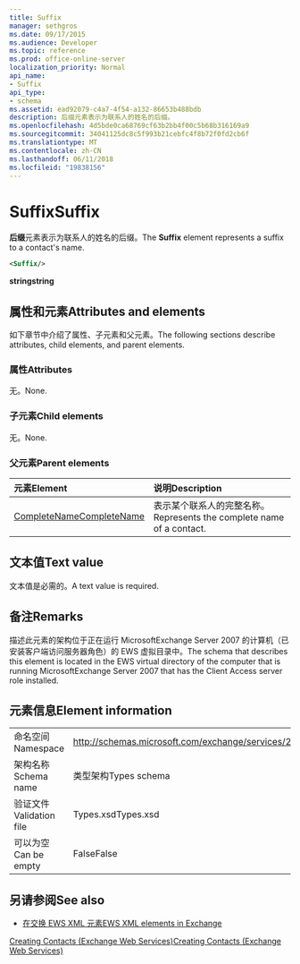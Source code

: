 ```yaml
---
title: Suffix
manager: sethgros
ms.date: 09/17/2015
ms.audience: Developer
ms.topic: reference
ms.prod: office-online-server
localization_priority: Normal
api_name:
- Suffix
api_type:
- schema
ms.assetid: ead92079-c4a7-4f54-a132-86653b488bdb
description: 后缀元素表示为联系人的姓名的后缀。
ms.openlocfilehash: 4d5bde0ca68769cf63b2bb4f00c5b68b316169a9
ms.sourcegitcommit: 34041125dc8c5f993b21cebfc4f8b72f0fd2cb6f
ms.translationtype: MT
ms.contentlocale: zh-CN
ms.lasthandoff: 06/11/2018
ms.locfileid: "19838156"
---
```

# <a name="suffix"></a><span data-ttu-id="28dc5-103">Suffix</span><span class="sxs-lookup"><span data-stu-id="28dc5-103">Suffix</span></span>

<span data-ttu-id="28dc5-104">**后缀**元素表示为联系人的姓名的后缀。</span><span class="sxs-lookup"><span data-stu-id="28dc5-104">The **Suffix** element represents a suffix to a contact's name.</span></span> 
  
```xml
<Suffix/>
```

 <span data-ttu-id="28dc5-105">**string**</span><span class="sxs-lookup"><span data-stu-id="28dc5-105">**string**</span></span>
## <a name="attributes-and-elements"></a><span data-ttu-id="28dc5-106">属性和元素</span><span class="sxs-lookup"><span data-stu-id="28dc5-106">Attributes and elements</span></span>

<span data-ttu-id="28dc5-107">如下章节中介绍了属性、子元素和父元素。</span><span class="sxs-lookup"><span data-stu-id="28dc5-107">The following sections describe attributes, child elements, and parent elements.</span></span>
  
### <a name="attributes"></a><span data-ttu-id="28dc5-108">属性</span><span class="sxs-lookup"><span data-stu-id="28dc5-108">Attributes</span></span>

<span data-ttu-id="28dc5-109">无。</span><span class="sxs-lookup"><span data-stu-id="28dc5-109">None.</span></span>
  
### <a name="child-elements"></a><span data-ttu-id="28dc5-110">子元素</span><span class="sxs-lookup"><span data-stu-id="28dc5-110">Child elements</span></span>

<span data-ttu-id="28dc5-111">无。</span><span class="sxs-lookup"><span data-stu-id="28dc5-111">None.</span></span>
  
### <a name="parent-elements"></a><span data-ttu-id="28dc5-112">父元素</span><span class="sxs-lookup"><span data-stu-id="28dc5-112">Parent elements</span></span>

|<span data-ttu-id="28dc5-113">**元素**</span><span class="sxs-lookup"><span data-stu-id="28dc5-113">**Element**</span></span>|<span data-ttu-id="28dc5-114">**说明**</span><span class="sxs-lookup"><span data-stu-id="28dc5-114">**Description**</span></span>|
|:-----|:-----|
|[<span data-ttu-id="28dc5-115">CompleteName</span><span class="sxs-lookup"><span data-stu-id="28dc5-115">CompleteName</span></span>](completename.md) <br/> |<span data-ttu-id="28dc5-116">表示某个联系人的完整名称。</span><span class="sxs-lookup"><span data-stu-id="28dc5-116">Represents the complete name of a contact.</span></span>  <br/> |
   
## <a name="text-value"></a><span data-ttu-id="28dc5-117">文本值</span><span class="sxs-lookup"><span data-stu-id="28dc5-117">Text value</span></span>

<span data-ttu-id="28dc5-118">文本值是必需的。</span><span class="sxs-lookup"><span data-stu-id="28dc5-118">A text value is required.</span></span>
  
## <a name="remarks"></a><span data-ttu-id="28dc5-119">备注</span><span class="sxs-lookup"><span data-stu-id="28dc5-119">Remarks</span></span>

<span data-ttu-id="28dc5-120">描述此元素的架构位于正在运行 MicrosoftExchange Server 2007 的计算机（已安装客户端访问服务器角色）的 EWS 虚拟目录中。</span><span class="sxs-lookup"><span data-stu-id="28dc5-120">The schema that describes this element is located in the EWS virtual directory of the computer that is running MicrosoftExchange Server 2007 that has the Client Access server role installed.</span></span>
  
## <a name="element-information"></a><span data-ttu-id="28dc5-121">元素信息</span><span class="sxs-lookup"><span data-stu-id="28dc5-121">Element information</span></span>

|||
|:-----|:-----|
|<span data-ttu-id="28dc5-122">命名空间</span><span class="sxs-lookup"><span data-stu-id="28dc5-122">Namespace</span></span>  <br/> |http://schemas.microsoft.com/exchange/services/2006/types  <br/> |
|<span data-ttu-id="28dc5-123">架构名称</span><span class="sxs-lookup"><span data-stu-id="28dc5-123">Schema name</span></span>  <br/> |<span data-ttu-id="28dc5-124">类型架构</span><span class="sxs-lookup"><span data-stu-id="28dc5-124">Types schema</span></span>  <br/> |
|<span data-ttu-id="28dc5-125">验证文件</span><span class="sxs-lookup"><span data-stu-id="28dc5-125">Validation file</span></span>  <br/> |<span data-ttu-id="28dc5-126">Types.xsd</span><span class="sxs-lookup"><span data-stu-id="28dc5-126">Types.xsd</span></span>  <br/> |
|<span data-ttu-id="28dc5-127">可以为空</span><span class="sxs-lookup"><span data-stu-id="28dc5-127">Can be empty</span></span>  <br/> |<span data-ttu-id="28dc5-128">False</span><span class="sxs-lookup"><span data-stu-id="28dc5-128">False</span></span>  <br/> |
   
## <a name="see-also"></a><span data-ttu-id="28dc5-129">另请参阅</span><span class="sxs-lookup"><span data-stu-id="28dc5-129">See also</span></span>



- [<span data-ttu-id="28dc5-130">在交换 EWS XML 元素</span><span class="sxs-lookup"><span data-stu-id="28dc5-130">EWS XML elements in Exchange</span></span>](ews-xml-elements-in-exchange.md)


[<span data-ttu-id="28dc5-131">Creating Contacts (Exchange Web Services)</span><span class="sxs-lookup"><span data-stu-id="28dc5-131">Creating Contacts (Exchange Web Services)</span></span>](http://msdn.microsoft.com/library/4845917e-70d1-481c-bbd7-011ec6571789%28Office.15%29.aspx)


